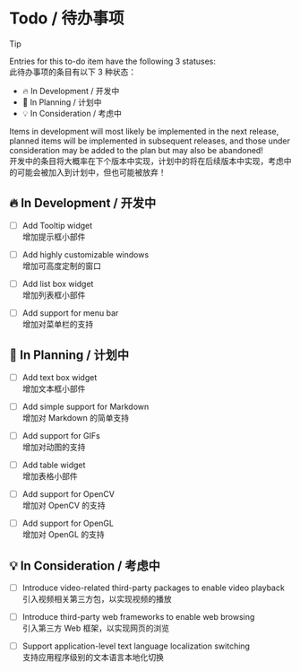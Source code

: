 Todo / 待办事项
==============

> [!TIP]  
> Entries for this to-do item have the following 3 statuses:  
> 此待办事项的条目有以下 3 种状态：
> 
> * 🔥 In Development / 开发中
> * 📌 In Planning / 计划中
> * 💡 In Consideration / 考虑中
> 
> Items in development will most likely be implemented in the next release, planned items will be implemented in subsequent releases, and those under consideration may be added to the plan but may also be abandoned!  
> 开发中的条目将大概率在下个版本中实现，计划中的将在后续版本中实现，考虑中的可能会被加入到计划中，但也可能被放弃！

🔥 In Development / 开发中
--------------------------

- [ ] Add Tooltip widget  
增加提示框小部件

- [ ] Add highly customizable windows  
增加可高度定制的窗口

- [ ] Add list box widget  
增加列表框小部件

- [ ] Add support for menu bar  
增加对菜单栏的支持

📌 In Planning / 计划中
-----------------------

- [ ] Add text box widget  
增加文本框小部件

- [ ] Add simple support for Markdown  
增加对 Markdown 的简单支持

- [ ] Add support for GIFs  
增加对动图的支持

- [ ] Add table widget  
增加表格小部件

- [ ] Add support for OpenCV  
增加对 OpenCV 的支持

- [ ] Add support for OpenGL  
增加对 OpenGL 的支持

💡 In Consideration / 考虑中
----------------------------

- [ ] Introduce video-related third-party packages to enable video playback  
引入视频相关第三方包，以实现视频的播放

- [ ] Introduce third-party web frameworks to enable web browsing  
引入第三方 Web 框架，以实现网页的浏览

- [ ] Support application-level text language localization switching  
支持应用程序级别的文本语言本地化切换
